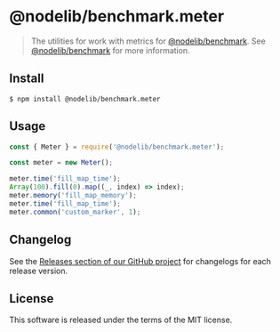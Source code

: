 # @nodelib/benchmark.meter

> The utilities for work with metrics for [@nodelib/benchmark](../benchmark). See [@nodelib/benchmark](../benchmark) for more information.

## Install

```
$ npm install @nodelib/benchmark.meter
```

## Usage

```js
const { Meter } = require('@nodelib/benchmark.meter');

const meter = new Meter();

meter.time('fill_map_time');
Array(100).fill(0).map((_, index) => index);
meter.memory('fill_map_memory');
meter.time('fill_map_time');
meter.common('custom_marker', 1);
```

## Changelog

See the [Releases section of our GitHub project](https://github.com/nodelib/nodelib/releases) for changelogs for each release version.

## License

This software is released under the terms of the MIT license.
